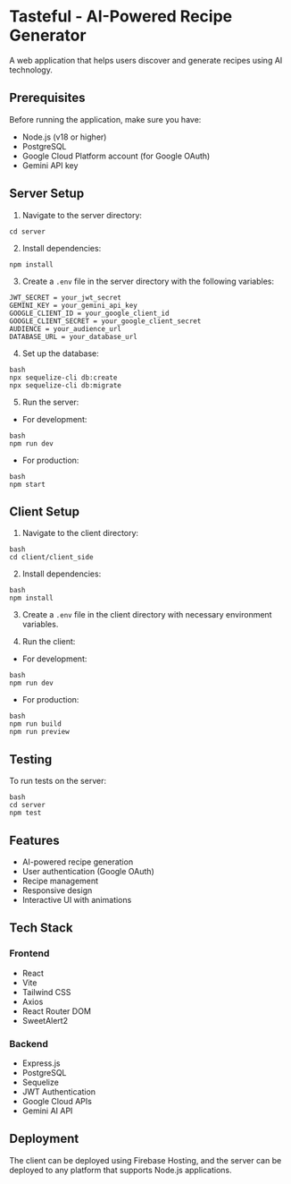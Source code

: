 # Tasteful - AI-Powered Recipe Generator

A web application that helps users discover and generate recipes using AI technology.

## Prerequisites

Before running the application, make sure you have:
- Node.js (v18 or higher)
- PostgreSQL
- Google Cloud Platform account (for Google OAuth)
- Gemini API key

## Server Setup

1. Navigate to the server directory:

```
cd server
```

2. Install dependencies:
```
npm install
```


3. Create a `.env` file in the server directory with the following variables:
```
JWT_SECRET = your_jwt_secret
GEMINI_KEY = your_gemini_api_key
GOOGLE_CLIENT_ID = your_google_client_id
GOOGLE_CLIENT_SECRET = your_google_client_secret
AUDIENCE = your_audience_url
DATABASE_URL = your_database_url
```


4. Set up the database:

```
bash
npx sequelize-cli db:create
npx sequelize-cli db:migrate
```


5. Run the server:
- For development:

```
bash
npm run dev
```

- For production:
```
bash
npm start
```


## Client Setup

1. Navigate to the client directory:
```
bash
cd client/client_side
```


2. Install dependencies:
```
bash
npm install
```

3. Create a `.env` file in the client directory with necessary environment variables.

4. Run the client:
- For development:

```
bash
npm run dev
```

- For production:
```
bash
npm run build
npm run preview
```


## Testing

To run tests on the server:
```
bash
cd server
npm test
```


## Features

- AI-powered recipe generation
- User authentication (Google OAuth)
- Recipe management
- Responsive design
- Interactive UI with animations

## Tech Stack

### Frontend
- React
- Vite
- Tailwind CSS
- Axios
- React Router DOM
- SweetAlert2

### Backend
- Express.js
- PostgreSQL
- Sequelize
- JWT Authentication
- Google Cloud APIs
- Gemini AI API

## Deployment

The client can be deployed using Firebase Hosting, and the server can be deployed to any platform that supports Node.js applications.

